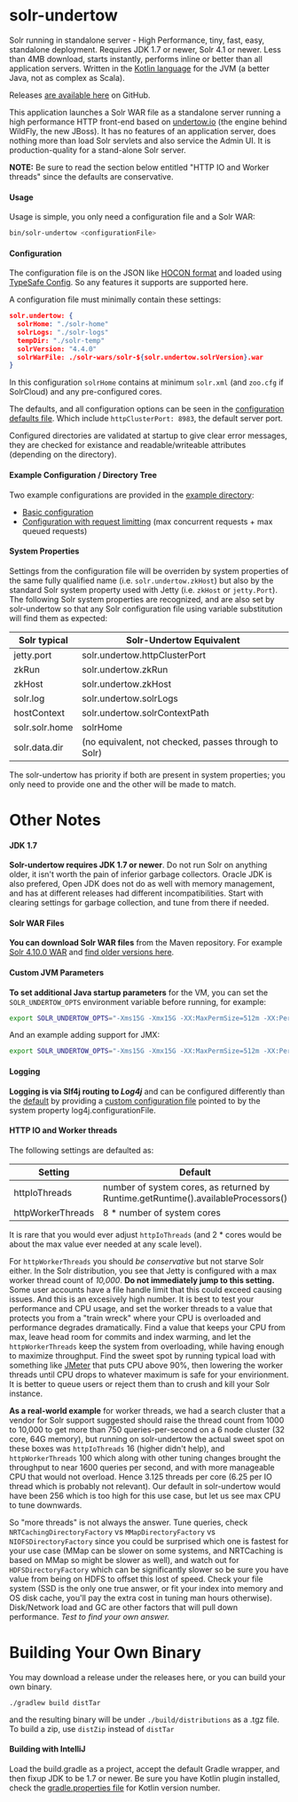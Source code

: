 solr-undertow
=============

Solr running in standalone server - High Performance, tiny, fast, easy, standalone deployment.  Requires JDK 1.7 or newer, Solr 4.1 or newer.  Less than 4MB download, starts instantly, performs inline or better than all application servers.  Written in the [Kotlin language](http://kotlinlang.org) for the JVM (a better Java, not as complex as Scala).

Releases [are available here](https://github.com/bremeld/solr-undertow/releases) on GitHub.

This application launches a Solr WAR file as a standalone server running a high performance HTTP front-end based on [undertow.io](http://undertow.io) (the engine behind WildFly, the new JBoss).  It has no features of an application server, does nothing more than load Solr servlets and also service the Admin UI.  It is production-quality for a stand-alone Solr server.

**NOTE:** Be sure to read the section below entitled "HTTP IO and Worker threads" since the defaults are conservative.

#### Usage

Usage is simple, you only need a configuration file and a Solr WAR:

```sh
bin/solr-undertow <configurationFile>
```

#### Configuration

The configuration file is on the JSON like [HOCON format](https://github.com/typesafehub/config/blob/master/HOCON.md) and loaded using [TypeSafe Config](https://github.com/typesafehub/config).  So any features it supports are supported here.

A configuration file must minimally contain these settings:

```json
solr.undertow: {
  solrHome: "./solr-home"
  solrLogs: "./solr-logs"
  tempDir: "./solr-temp"
  solrVersion: "4.4.0"
  solrWarFile: ./solr-wars/solr-${solr.undertow.solrVersion}.war
}
```

In this configuration `solrHome` contains at minimum `solr.xml` (and `zoo.cfg` if SolrCloud) and any pre-configured cores.

The defaults, and all configuration options can be seen in the [configuration defaults file](https://github.com/bremeld/solr-undertow/blob/master/src/main/resources/reference.conf).  Which include `httpClusterPort: 8983`, the default server port.

Configured directories are validated at startup to give clear error messages, they are checked for existance and readable/writeable attributes (depending on the directory).

#### Example Configuration / Directory Tree

Two example configurations are provided in the [example directory](https://github.com/bremeld/solr-undertow/tree/master/example):

* [Basic configuration](https://github.com/bremeld/solr-undertow/blob/master/example/example.conf)
* [Configuration with request limitting](https://github.com/bremeld/solr-undertow/blob/master/example/example-ratelimited.conf) (max concurrent requests + max queued requests)

#### System Properties

Settings from the configuration file will be overriden by system properties of the same fully qualified name (i.e. `solr.undertow.zkHost`) but also by the standard Solr system property used with Jetty (i.e. `zkHost` or `jetty.Port`). The following Solr system properties are recognized, and are also set by solr-undertow so that any Solr configuration file using variable substitution will find them as expected:

|Solr typical|Solr-Undertow Equivalent|
|---|---|
|jetty.port|solr.undertow.httpClusterPort|
|zkRun|solr.undertow.zkRun|
|zkHost|solr.undertow.zkHost|
|solr.log|solr.undertow.solrLogs|
|hostContext|solr.undertow.solrContextPath|
|solr.solr.home|solrHome|
|solr.data.dir|(no equivalent, not checked, passes through to Solr)|

The solr-undertow has priority if both are present in system properties; you only need to provide one and the other will be made to match.

Other Notes
===========

#### JDK 1.7

**Solr-undertow requires JDK 1.7 or newer**.  Do not run Solr on anything older, it isn't worth the pain of inferior garbage collectors.  Oracle JDK is also prefered, Open JDK does not do as well with memory management, and has at different releases had different incompatibilities.  Start with clearing settings for garbage collection, and tune from there if needed.

#### Solr WAR Files

**You can download Solr WAR files** from the Maven repository.  For example [Solr 4.10.0 WAR](http://central.maven.org/maven2/org/apache/solr/solr/4.10.0/solr-4.10.0.war) and [find older versions here](http://mvnrepository.com/artifact/org.apache.solr/solr).

#### Custom JVM Parameters

**To set additional Java startup parameters** for the VM, you can set the `SOLR_UNDERTOW_OPTS` environment variable before running, for example:

```sh
export SOLR_UNDERTOW_OPTS="-Xms15G -Xmx15G -XX:MaxPermSize=512m -XX:PermSize=256m"
```

And an example adding support for JMX:

```sh
export SOLR_UNDERTOW_OPTS="-Xms15G -Xmx15G -XX:MaxPermSize=512m -XX:PermSize=256m -Dcom.sun.management.jmxremote -Dcom.sun.management.jmxremote.port=9901 -Dcom.sun.management.jmxremote.ssl=false -Dcom.sun.management.jmxremote.authenticate=false"
```

#### Logging

**Logging is via Slf4j routing to _Log4j_** and can be configured differently than the [default](https://github.com/bremeld/solr-undertow/blob/master/src/main/resources/log4j.properties) by providing a [custom configuration file](http://logging.apache.org/log4j/2.x/manual/configuration.html) pointed to by the system property log4j.configurationFile. 

#### HTTP IO and Worker threads

The following settings are defaulted as:

|Setting|Default|
|---|---|
|httpIoThreads|number of system cores, as returned by Runtime.getRuntime().availableProcessors()|
|httpWorkerThreads|8 * number of system cores|

It is rare that you would ever adjust `httpIoThreads` (and 2 * cores would be about the max value ever needed at any scale level).  

For `httpWorkerThreads` you should *be conservative* but not starve Solr either.  In the Solr distribution, you see that Jetty is configured with a max worker thread count of *10,000*.  **Do not immediately jump to this setting.**  Some user accounts have a file handle limit that this could exceed causing issues.  And this is an excesively high number.  It is best to test your performance and CPU usage, and set the worker threads to a value that protects you from a "train wreck" where your CPU is overloaded and performance degrades dramatically.  Find a value that keeps your CPU from max, leave head room for commits and index warming, and let the `httpWorkerThreads` keep the system from overloading, while having enough to maximize throughput.  Find the sweet spot by running typical load with something like [JMeter](http://jmeter.apache.org) that puts CPU above 90%, then lowering the worker threads until CPU drops to whatever maximum is safe for your envirionment.  It is better to queue users or reject them than to crush and kill your Solr instance.

**As a real-world example** for worker threads, we had a search cluster that a vendor for Solr support suggested should raise the thread count from 1000 to 10,000 to get more than 750 queries-per-second on a 6 node cluster (32 core, 64G memory), but running on solr-undertow the actual sweet spot on these boxes was `httpIoThreads` 16 (higher didn't help), and `httpWorkerThreads` 100 which along with other tuning changes brought the throughput to near 1600 queries per second, and with more manageable CPU that would not overload.  Hence 3.125 threads per core (6.25 per IO thread which is probably not relevant). Our default in solr-undertow would have been 256 which is too high for this use case, but let us see max CPU to tune downwards. 

So "more threads" is not always the answer. Tune queries, check `NRTCachingDirectoryFactory` vs `MMapDirectoryFactory` vs `NIOFSDirectoryFactory` since you could be surprised which one is fastest for your use case (MMap can be slower on some systems, and NRTCaching is based on MMap so might be slower as well), and watch out for `HDFSDirectoryFactory` which can be significantly slower so be sure you have value from being on HDFS to offset this lost of speed. Check your file system (SSD is the only one true answer, or fit your index into memory and OS disk cache, you'll pay the extra cost in tuning man hours otherwise). Disk/Network load and GC are other factors that will pull down performance.  _Test to find your own answer._  

Building Your Own Binary
========

You may download a release under the releases here, or you can build your own binary.

`./gradlew build distTar`

and the resulting binary will be under `./build/distributions` as a .tgz file.  To build a zip, use `distZip` instead of `distTar`

#### Building with IntelliJ

Load the build.gradle as a project, accept the default Gradle wrapper, and then fixup JDK to be 1.7 or newer.  Be sure you have Kotlin plugin installed, check the [gradle.properties file](https://github.com/bremeld/solr-undertow/blob/master/gradle.properties) for Kotlin version number.







